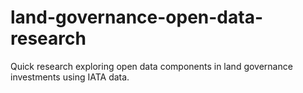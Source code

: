 # land-governance-open-data-research
Quick research exploring open data components in land governance investments using IATA data. 
